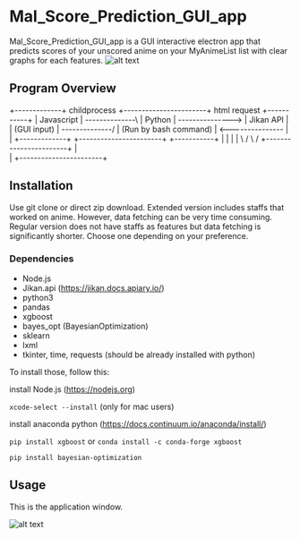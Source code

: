 # Mal_Score_Prediction_GUI_app

Mal_Score_Prediction_GUI_app is a GUI interactive electron app that predicts scores of your unscored anime on your MyAnimeList list with clear graphs for each features.
![alt text](https://i.imgur.com/MtefOPS.jpg)

## Program Overview
+-------------+  childprocess   +-----------------------+   html request   +-----------+
| Javascript  | --------------\ |        Python         | ---------------> | Jikan API |
| (GUI input) | --------------/ | (Run by bash command) | <--------------- |           |
+-------------+                 +-----------------------+                  +-----------+
                                           | |
                                           | |
                                          \   / 
                                           \ /
                                +-----------------------+
                                |       
                                |
                                +-----------------------+
                                
## Installation
Use git clone or direct zip download.
Extended version includes staffs that worked on anime. However, data fetching can be very time consuming.
Regular version does not have staffs as features but data fetching is significantly shorter.
Choose one depending on your preference.

### Dependencies
* Node.js
* Jikan.api (https://jikan.docs.apiary.io/)
* python3
* pandas
* xgboost
* bayes_opt (BayesianOptimization)
* sklearn
* lxml
* tkinter, time, requests (should be already installed with python)

To install those, follow this:

install Node.js (https://nodejs.org)

`xcode-select --install` (only for mac users)

install anaconda python (https://docs.continuum.io/anaconda/install/)

`pip install xgboost` or `conda install -c conda-forge xgboost`

`pip install bayesian-optimization`

## Usage

This is the application window.

![alt text]()

